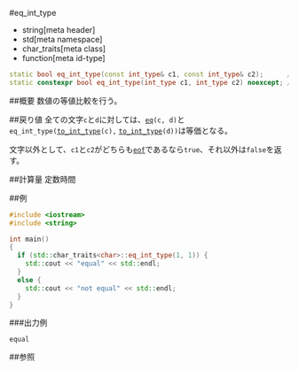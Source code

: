 #eq_int_type
* string[meta header]
* std[meta namespace]
* char_traits[meta class]
* function[meta id-type]

```cpp
static bool eq_int_type(const int_type& c1, const int_type& c2);      // C++03
static constexpr bool eq_int_type(int_type c1, int_type c2) noexcept; // C++11
```

##概要
数値の等値比較を行う。


##戻り値
全ての文字`c`と`d`に対しては、[`eq`](eq.md)`(c, d)`と`eq_int_type(`[`to_int_type`](to_int_type.md)`(c),` [`to_int_type`](to_int_type.md)`(d))`は等価となる。

文字以外として、`c1`と`c2`がどちらも[`eof`](eof.md)であるなら`true`、それ以外は`false`を返す。


##計算量
定数時間


##例
```cpp
#include <iostream>
#include <string>

int main()
{
  if (std::char_traits<char>::eq_int_type(1, 1)) {
    std::cout << "equal" << std::endl;
  }
  else {
    std::cout << "not equal" << std::endl;
  }
}
```

###出力例
```
equal
```

##参照

